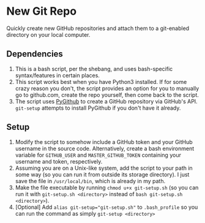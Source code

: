 # New Git Repo
Quickly create new GitHub repositories and attach them to a git-enabled directory on your local computer.

## Dependencies
1. This is a bash script, per the shebang, and uses bash-specific syntax/features in certain places.
2. This script works best when you have Python3 installed. If for some crazy reason you don't, the script provides an option for you to manually go to github.com, create the repo yourself, then come back to the script.
3. The script uses [PyGithub](https://github.com/PyGithub/PyGithub) to create a GitHub repository via GitHub's API. `git-setup` attempts to install PyGithub if you don't have it already.

## Setup
1. Modify the script to somehow include a GitHub token and your GitHub username in the source code. Alternatively, create a bash environment variable for `GITHUB_USER` and `MASTER_GITHUB_TOKEN` containing your username and token, respectively.
2. Assuming you are on a Unix-like system, add the script to your path in some way (so you can run it from outside its storage directory). I just save the file in `/usr/local/bin`, which is already in my path.
3. Make the file executable by running `chmod u+x git-setup.sh` (so you can run it with `git-setup.sh <directory>` instead of `bash git-setup.sh <directory>`).
4. [Optional] Add `alias git-setup="git-setup.sh"` to `.bash_profile` so you can run the command as simply `git-setup <directory>`
